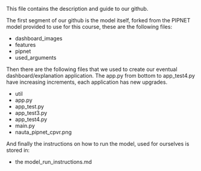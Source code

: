 This file contains the description and guide to our github. 

The first segment of our github is the model itself, forked from the PIPNET model provided to use for this course, these are the following files:
- dashboard_images
- features
- pipnet
- used_arguments

Then there are the following files that we used to create our eventual dashboard/explanation application. The app.py from bottom to app_test4.py 
have increasing increments, each application has new upgrades. 
- util
- app.py
- app_test.py
- app_test3.py
- app_test4.py
- main.py
- nauta_pipnet_cpvr.png

And finally the instructions on how to run the model, used for ourselves is stored in:

- the model_run_instructions.md 

